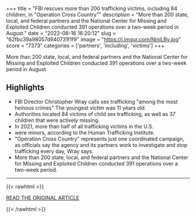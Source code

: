 +++
title = "FBI rescues more than 200 trafficking victims, including 84 children, in \"Operation Cross Country\""
description = "More than 200 state, local, and federal partners and the National Center for Missing and Exploited Children conducted 391 operations over a two-week period in August."
date = "2022-08-16 16:20:12"
slug = "62fbc39a98057d940731f1f9"
image = "https://i.imgur.com/NiniLBy.jpg"
score = "7373"
categories = ['partners', 'including', 'victims']
+++

More than 200 state, local, and federal partners and the National Center for Missing and Exploited Children conducted 391 operations over a two-week period in August.

## Highlights

- FBI Director Christopher Wray calls sex trafficking "among the most heinous crimes" The youngest victim was 11 years old.
- Authorities located 84 victims of child sex trafficking, as well as 37 children that were actively missing.
- In 2021, more than half of all trafficking victims in the U.S.
- were minors, according to the Human Trafficking Institute.
- "Operation Cross Country" represents just one coordinated campaign, as officials say the agency and its partners work to investigate and stop trafficking every day, Wray says.
- More than 200 state, local, and federal partners and the National Center for Missing and Exploited Children conducted 391 operations over a two-week period.

---

{{< rawhtml >}}
  <p class="article-category">
    <a target="_blank" href="https://www.cbsnews.com/news/fbi-sex-trafficking-operation-cross-country/">READ THE ORIGINAL ARTICLE</a>
  </p>
{{< /rawhtml >}}
